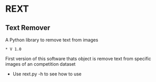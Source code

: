 # REXT

## Text Remover


A Python library to remove text from images


    * V 1.0
First version of this software thats object is remove text from specific images of an competition dataset


 - Use rext.py -h to see how to use